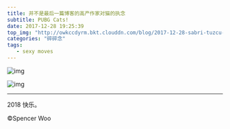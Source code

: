 ```yaml
---
title: 并不是最后一篇博客的高产作家对猫的执念
subtitle: PUBG Cats!
date: 2017-12-28 19:25:39
top_img: "http://owkccdyrm.bkt.clouddn.com/blog/2017-12-28-sabri-tuzcu-213760.jpg"
categories: "碎碎念"
tags:
   - sexy moves
---
```


![img](http://owkccdyrm.bkt.clouddn.com/blog/2017-12-28-pubg-cat-header.jpg)

![img](http://owkccdyrm.bkt.clouddn.com/blog/2017-12-28-PUBG_Cats-1.JPG)

---

2018 快乐。

©Spencer Woo
